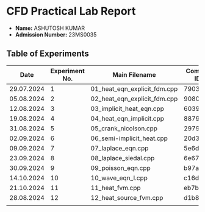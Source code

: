 # CFD Practical Lab Report

- **Name:** ASHUTOSH KUMAR
- **Admission Number:** 23MS0035

## Table of Experiments

| Date       | Experiment No. | Main Filename                  | Commit ID  |
|------------|----------------|--------------------------------|------------|
| 29.07.2024 | 1              | 01_heat_eqn_explicit_fdm.cpp   | 7903bd0    |
| 05.08.2024 | 2              | 02_heat_eqn_explicit_fdm.cpp   | 9080ef0    |
| 12.08.2024 | 3              | 03_implicit_heat_eqn.cpp       | 6039f9d    |
| 19.08.2024 | 4              | 04_heat_eqn_implicit.cpp       | 887965b    |
| 31.08.2024 | 5              | 05_crank_nicolson.cpp          | 2979e2e    |
| 02.09.2024 | 6              | 06_semi-implicit_heat.cpp      | 20d3221    |
| 09.09.2024 | 7              | 07_laplace_eqn.cpp             | 5e6d1f7    |
| 23.09.2024 | 8              | 08_laplace_siedal.cpp          | 6e67798    |
| 30.09.2024 | 9              | 09_poisson_eqn.cpp             | b97aee7    |
| 14.10.2024 | 10             | 10_wave_eqn_I.cpp              | c16d2d9    |
| 21.10.2024 | 11             | 11_heat_fvm.cpp                | eb7b6ca    |
| 28.08.2024 | 12             | 12_heat_source_fvm.cpp         | d1b86f0    |
|            |                |                                |            |
